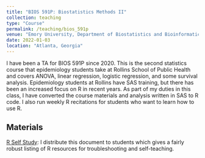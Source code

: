 ```yaml
---
title: "BIOS 591P: Biostatistics Methods II"
collection: teaching
type: "Course"
permalink: /teaching/bios_591p
venue: "Emory University, Department of Biostatistics and Bioinformatics"
date: 2022-01-03
location: "Atlanta, Georgia"
---
```


I have been a TA for BIOS 591P since 2020. This is the second statistics course that epidemiology students take at Rollins School of Public Health and covers ANOVA, linear regression, logistic regression, and some survival analysis. Epidemiology students at Rollins have SAS training, but there has been an increased focus on R in recent years. As part of my duties in this class, I have converted the course materials and analysis written in SAS to R code. I also run weekly R recitations for students who want to learn how to use R.

## Materials

[R Self Study](https://github.com/hbwddl/hbwddl.github.io/blob/master/files/R-Resources.pdf): I distribute this document to students which gives a fairly robust listing of R resources for troubleshooting and self-teaching.
